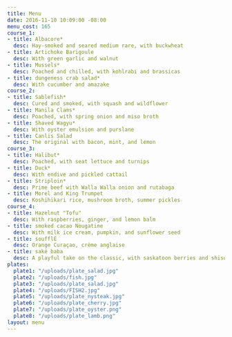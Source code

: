 ```yaml
---
title: Menu
date: 2016-11-10 10:09:00 -08:00
menu_cost: 165
course_1:
- title: Albacore*
  desc: Hay-smoked and seared medium rare, with buckwheat
- title: Artichoke Barigoule
  desc: With green garlic and walnut
- title: Mussels*
  desc: Poached and chilled, with kohlrabi and brassicas
- title: dungeness crab salad*
  desc: With cucumber and amazake
course_2:
- title: Sablefish*
  desc: Cured and smoked, with squash and wildflower
- title: Manila Clams*
  desc: Poached, with spring onion and miso broth
- title: Shaved Wagyu*
  desc: With oyster emulsion and purslane
- title: Canlis Salad
  desc: The original with bacon, mint, and lemon
course_3:
- title: Halibut*
  desc: Poached, with seat lettuce and turnips
- title: Duck*
  desc: With endive and pickled cattail
- title: Striploin*
  desc: Prime beef with Walla Walla onion and rutabaga
- title: Morel and King Trumpet
  desc: Koshihikari rice, mushroom broth, summer pickles
course_4:
- title: Hazelnut "Tofu"
  desc: With raspberries, ginger, and lemon balm
- title: smoked cacao Nougatine
  desc: With milk ice cream, pumpkin, and sunflower seed
- title: soufflÉ
  desc: Orange Curaçao, crème anglaise
- title: saké baba
  desc: A playful take on the classic, with saskatoon berries and shiso
plates:
  plate1: "/uploads/plate_salad.jpg"
  plate2: "/uploads/fish.jpg"
  plate3: "/uploads/plate_salad.jpg"
  plate4: "/uploads/FISH2.jpg"
  plate5: "/uploads/plate_nysteak.jpg"
  plate6: "/uploads/plate_cherry.jpg"
  plate7: "/uploads/plate_oyster.png"
  plate8: "/uploads/plate_lamb.png"
layout: menu
---
```


